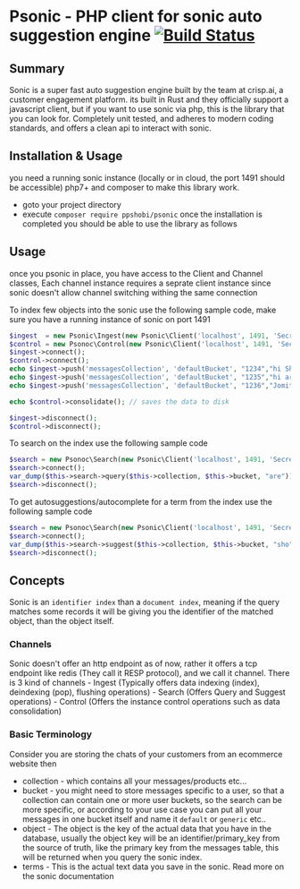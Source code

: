 # Psonic - PHP client for sonic auto suggestion engine [![Build Status](https://travis-ci.com/ppshobi/psonic.svg?branch=master)](https://travis-ci.com/ppshobi/psonic)

## Summary

Sonic is a super fast auto suggestion engine built by the team at crisp.ai, a customer engagement platform. its built in Rust and they officially support a javascript client, but if you want to use sonic via php, this is the library that you can look for.
Completely unit tested, and adheres to modern coding standards, and offers a clean api to interact with sonic.

## Installation & Usage

you need a running sonic instance (locally or in cloud, the port 1491 should be accessible) php7+ and composer to make this library work.

- goto your project directory
- execute `composer require ppshobi/psonic`
  once the installation is completed you should be able to use the library as follows

## Usage

once you psonic in place, you have access to the Client and Channel classes, Each channel instance requires a seprate client instance since sonic doesn't allow channel switching withing the same connection

To index few objects into the sonic use the following sample code, make sure you have a running instance of sonic on port 1491

```php
$ingest  = new Psonic\Ingest(new Psonic\Client('localhost', 1491, 'SecretPassword', 30));
$control = new Psonoc\Control(new Psonic\Client('localhost', 1491, 'SecretPassword', 30));
$ingest->connect();
$control->connect();
echo $ingest->push('messagesCollection', 'defaultBucket', "1234","hi Shobi how are you?")->getStatus(); // OK
echo $ingest->push('messagesCollection', 'defaultBucket', "1235","hi are you fine ?")->getStatus(); //OK
echo $ingest->push('messagesCollection', 'defaultBucket', "1236","Jomit? How are you?")->getStatus(); //OK

echo $control->consolidate(); // saves the data to disk

$ingest->disconnect();
$control->disconnect();

```

To search on the index use the following sample code

```php
$search = new Psonoc\Search(new Psonic\Client('localhost', 1491, 'SecretPassword', 30));
$search->connect();
var_dump($this->search->query($this->collection, $this->bucket, "are")); // you should be getting an array of object keys which matched the term "are"
$search->disconnect();
```

To get autosuggestions/autocomplete for a term from the index use the following sample code

```php
$search = new Psonoc\Search(new Psonic\Client('localhost', 1491, 'SecretPassword', 30));
$search->connect();
var_dump($this->search->suggest($this->collection, $this->bucket, "sho")); // you should be getting an array of terms which matched the term "sho" consider previous example and it will output "shobi"
$search->disconnect();
```

## Concepts

Sonic is an `identifier index` than a `document index`, meaning if the query matches some records it will be giving you the identifier of the matched object, than the object itself.

### Channels

Sonic doesn't offer an http endpoint as of now, rather it offers a tcp endpoint like redis (They call it RESP protocol), and we call it channel.
There is 3 kind of channels - Ingest (Typically offers data indexing (index), deindexing (pop), flushing operations) - Search (Offers Query and Suggest operations) - Control (Offers the instance control operations such as data consolidation)

### Basic Terminology

Consider you are storing the chats of your customers from an ecommerce website then

- collection - which contains all your messages/products etc...
- bucket - you might need to store messages specific to a user, so that a collection can contain one or more user buckets, so the search can be more specific,
  or according to your use case you can put all your messages in one bucket itself and name it `default` or `generic` etc..
- object - The object is the key of the actual data that you have in the database, usually the object key will be an identifier/primary_key from the source of truth, like the primary key from the messages table, this will be returned when you query the sonic index.
- terms - This is the actual text data you save in the sonic.
  Read more on the sonic documentation
